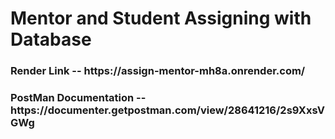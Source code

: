 <h1>Mentor and Student Assigning with Database</h1>

<h3>Render Link -- https://assign-mentor-mh8a.onrender.com/</h3>

<h3>PostMan Documentation -- https://documenter.getpostman.com/view/28641216/2s9XxsVGWg</h3>
